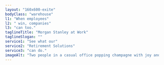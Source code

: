 ```yaml
---
layout: "160x600-exite"
bodyClass: "warehouse"
l1: "When employees"
l2: " win, companies"
l3: "can too."
taglineTitle: "Morgan Stanley at Work"
taglineSlogan: ""
service1: "See what our"
service2: "Retirement Solutions"
service3: "can do."
imageAlt: "Two people in a casual office popping champagne with joy and excitement."
---
```

